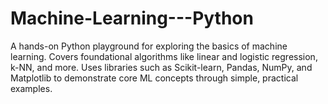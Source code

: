 # Machine-Learning---Python
A hands-on Python playground for exploring the basics of machine learning. Covers foundational algorithms like linear and logistic regression, k-NN, and more. Uses libraries such as Scikit-learn, Pandas, NumPy, and Matplotlib to demonstrate core ML concepts through simple, practical examples.
